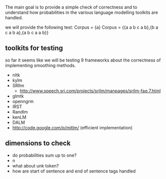 The main goal is to provide a simple check of correctness and to understand how probabilities in the various language modelling toolkits are handled.

we will provide the following test: 
Corpus = {a}
Corpus = {{a a b c a b},{b a c a b a},{a b c a a b}}

## toolkits for testing
so far it seems like we will be testing 9 frameworks about the correctness of implementing smoothing methods. 

* nltk
* kylm
* SRIlm
  * http://www.speech.sri.com/projects/srilm/manpages/srilm-faq.7.html  
* glmtk
* openngrm
* IRST
* Randlm
* kenLM
* DALM
* http://code.google.com/p/mitlm/ (efficient implementation)

## dimensions to check
* do probabilities sum up to one?
* n
* what about unk token?
* how are start of sentence and end of sentence tags handled
